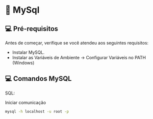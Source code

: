 # 📜 MySql
## 💻 Pré-requisitos

Antes de começar, verifique se você atendeu aos seguintes requisitos:

- Instalar MySQL.
-  Instalar as Variáveis de Ambiente -> Configurar Variáveis no PATH (Windows)

## 💻 Comandos MySQL

SQL:

Iniciar comunicação
```bash
mysql -h localhost -u root -p
```
